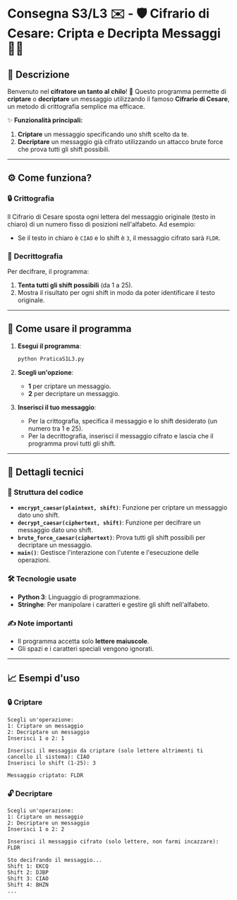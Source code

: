
# Consegna S3/L3 ✉️ - 🛡️ Cifrario di Cesare: Cripta e Decripta Messaggi 🕵️‍♂️

## 📜 Descrizione
Benvenuto nel **cifratore un tanto al chilo**! 🥳 Questo programma permette di **criptare** o **decriptare** un messaggio utilizzando il famoso **Cifrario di Cesare**, un metodo di crittografia semplice ma efficace.

✨ **Funzionalità principali:**
1. **Criptare** un messaggio specificando uno shift scelto da te.
2. **Decriptare** un messaggio già cifrato utilizzando un attacco brute force che prova tutti gli shift possibili.

---

## ⚙️ Come funziona?

### 🔒 **Crittografia**
Il Cifrario di Cesare sposta ogni lettera del messaggio originale (testo in chiaro) di un numero fisso di posizioni nell'alfabeto. Ad esempio:
- Se il testo in chiaro è `CIAO` e lo shift è `3`, il messaggio cifrato sarà `FLDR`.

### 🔑 **Decrittografia**
Per decifrare, il programma:
1. **Tenta tutti gli shift possibili** (da 1 a 25).
2. Mostra il risultato per ogni shift in modo da poter identificare il testo originale.

---

## 🚀 Come usare il programma

1. **Esegui il programma**:
   ```bash
   python PraticaS1L3.py
   ```

2. **Scegli un'opzione**:
   - **1** per criptare un messaggio.
   - **2** per decriptare un messaggio.

3. **Inserisci il tuo messaggio**:
   - Per la crittografia, specifica il messaggio e lo shift desiderato (un numero tra 1 e 25).
   - Per la decrittografia, inserisci il messaggio cifrato e lascia che il programma provi tutti gli shift.

---

## 🔧 Dettagli tecnici

### 📂 Struttura del codice
- **`encrypt_caesar(plaintext, shift)`**:
  Funzione per criptare un messaggio dato uno shift.
- **`decrypt_caesar(ciphertext, shift)`**:
  Funzione per decifrare un messaggio dato uno shift.
- **`brute_force_caesar(ciphertext)`**:
  Prova tutti gli shift possibili per decriptare un messaggio.
- **`main()`**:
  Gestisce l'interazione con l'utente e l'esecuzione delle operazioni.

### 🛠️ Tecnologie usate
- **Python 3**: Linguaggio di programmazione.
- **Stringhe**: Per manipolare i caratteri e gestire gli shift nell'alfabeto.

### ✍️ Note importanti
- Il programma accetta solo **lettere maiuscole**.
- Gli spazi e i caratteri speciali vengono ignorati.

---

## 📈 Esempi d'uso

### 🔒 Criptare
```
Scegli un'operazione:
1: Criptare un messaggio
2: Decriptare un messaggio
Inserisci 1 o 2: 1

Inserisci il messaggio da criptare (solo lettere altrimenti ti cancello il sistema): CIAO
Inserisci lo shift (1-25): 3

Messaggio criptato: FLDR
```

### 🔓 Decriptare
```
Scegli un'operazione:
1: Criptare un messaggio
2: Decriptare un messaggio
Inserisci 1 o 2: 2

Inserisci il messaggio cifrato (solo lettere, non farmi incazzare): FLDR

Sto decifrando il messaggio...
Shift 1: EKCQ
Shift 2: DJBP
Shift 3: CIAO
Shift 4: BHZN
...
```

